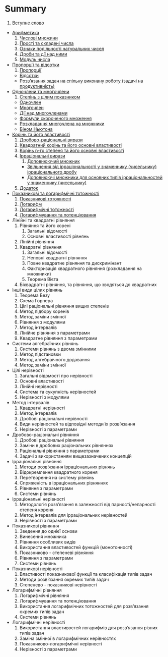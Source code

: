 # Summary

1. [Вступне слово](vstup.md)
* [Арифметика](1/chislovi_mnozhini.md)
    1. [Числові множини](1/chislovi_mnozhini.md)
    2. [Прості та складені числа](1/prosti_ta_skladeni_chisla.md)
    3. [Ознаки подiльностi натуральних чисел](1/oznaki_podilnosti_naturalnih_chisel.md)
    4. [Дроби та дiї над ними](1/drobi_ta_di_nad_nimi.md)
    5. [Модуль числа](1/modul_chisla.md)
* [Пропорції та відсотки](2/proports.md)
   1. [Пропорції](2/proports.md)
   * [Відсотки](2/vdsotki.md)
   * [Розв’язання задач на спiльну виконану роботу (задачi на продуктивнiсть)](2/rozvyazannya_zadach_na_spilnu_vikonanu_robotu_zadachi_na_produktivnist.md)
* [Одночлени та многочлени](3/stepin_z_tsilim_pokaznikom.md)
   1. [Степiнь з цiлим показником](3/stepin_z_tsilim_pokaznikom.md)
   * [Одночлен](3/odnochlen.md)
   * [Многочлен](3/mnogochlen.md)
   * [Дiї над многочленами](3/di_nad_mnogochlenami.md)
   * [Формули скороченого множення](3/formuli_skorochenogo_mnozhennya.md)
   * [Розкладання многочлена на множники](3/rozkladannya_mnogochlena_na_mnozhniki.md)
   * [Бiном Ньютона](3/binom_nyutona.md)
* [Корiнь та його властивостi](4/drobovo-ratsionalni_virazi.md)
    1. [Дробово-рацiональнi вирази](4/drobovo-ratsionalni_virazi.md)
    2. [Квадратний корiнь та його основнi властивостi](4/kvadratnii_korin_ta_iogo_osnovni_vlastivosti.md)
    3. [Корінь n-го степеня та його основні властивості](4/korn_n-go_stepenya_ta_iogo_osnovn_vlastivost.md)
    4. [Ірраціональні вирази](4/rratsonaln_virazi.md)
        1. [Доповнюючий множник](4/dopovnyuyuchii_mnozhnik.md)
        * [Звiльнення вiд iррацiональностi у знаменнику (чисельнику) iррацiонального дробу](4/zvilnennya_vid_irratsionalnosti_u_znamenniku_chiselniku_irratsio-.md)
        * [Доповнюючi множники для основних типiв iррацiональностей у знаменнику (чисельнику)](4/dopovnyuyuchi_mnozhniki_dlya_osnovnih_tipiv_irratsionalnostei_u_zna.md)
    5. [Додаток](4/dodatok.md)
* [Показниковi та логарифмiчнi тотожностi](5/pokaznikovi_totozhnosti.md)
    1. [Показниковi тотожностi](5/pokaznikovi_totozhnosti.md)
    2. [Логарифм](5/logarifm.md)
    3. [Логарифмiчнi тотожностi](5/logarifmichni_totozhnosti.md)
    4. [Логарифмування та потенцiювання](5/metodi_rozvyazannya_zadach_logarifmuvannya,_potentsiyuvannya.md)
* Лiнiйнi та квадратнi рiвняння
    1. Рівняння та його корені
        1. Загальні відомості
        2. Основні властивості рівнянь
    3. Лiнiйнi рiвняння
    4. Квадратнi рiвняння
        1. Загальні відомості
        2. Неповні квадратні рівняння
        3. Повне квадратне рівняння та дискримiнант
        4. Факторизація квадратного рівняння (розкладання на множники)
        5. Теорема Вiєта
    5. Бiквадратнi рiвняння, та рівняння, що зводяться до квадратних
* Iншi види цiлих рiвнянь
    1. Теорема Безу
    2. Схема Горнера
    3. Цiлi рацiональнi рiвняння вищих степенів
    4. Метод підбору коренів
    5. Метод заміни змінної
    6. Рiвняння з модулями
    7. Метод інтервалів
    8. Лінійне рiвняння з параметрами
    9. Квадратне рівняння з параметрами
* Системи алгебраїчних рiвнянь
    1. Системи рівнянь з двома змінними
    2. Метод підстановки
    3. Метод алгебраїчного додавання
    4. Метод заміни змінної
* Цілі нерівності
    1. Загальні відомості про нерівності
    2. Основні властивості
    3. Лiнiйнi нерiвностi
    4. Система та сукупність нерівностей
    5. Нерiвностi з модулями
* Метод інтервалів
    1. Квадратні нерівності
    2. Метод інтервалів
    3. Дробовi рацiональнi нерiвності
    4. Види нерiвностей та вiдповiднi методи їх розв’язання
    5. Нерiвностi з параметрами
* Дробово-раціональні рівняння
    1. Дробовi рацiональнi рiвняння
    2. Замiни в дробових рацiональних рiвняннях
    3. Рацiональнi рiвняння з параметрами
    4. Задачi з використанням вищезазначених концепцiй
* Ірраціональні рівняння
    1. Методи розв’язання iррацiональних рiвнянь
    2. Вiдокремлення квадратного кореня
    3. Перетворення на систему рiвнянь
    4. Спряженiсть в iррацiональних рiвняннях
    5. Рiвняння з параметрами
    6. Системи рівнянь
* Ірраціональні нерівності
    1. Методологiя розв’язання в залежностi вiд парності/непарностi степеня кореня
    2. Метод iнтервалiв для iррацiональних нерiвностей
    3. Нерiвностi з параметрами
* Показникові рівняння
    1. Зведення до однiєї основи
    2. Винесення множника
    3. Рiвняння особливих видiв
    4. Використання властивостей функцiй (монотонностi)
    5. Показниково - степеневi рiвняння
    6. Рiвняння з параметрами
    7. Системи рівнянь
* Показникові нерівності
    1. Властивостi показникової функцiї та класифікація типiв задач
    2. Методи розв’язання окремих типiв задач
    3. Степенево - показниковi нерiвностi
* Логарифмічні рівняння
    1. Логарифмiчнi рiвняння
    2.  Логарифмування та потенцiювання
    3.  Використання логарифмiчних тотожностей для розв’язання окремих типiв задач
    4.  Системи рівнянь
* Логарифмічні нерівності
    1. Використання властивостей логарифмiв для розв’язання рiзних типiв задач
    2. Замiна змiнної в логарифмiчних нерiвностях
    3. Показниково-логарифмiчнi нерiвностi
    4. Нерiвностi з параметрами